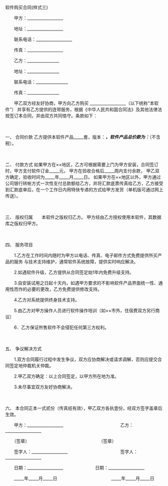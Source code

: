 



软件购买合同(样式三)



 

　　甲方：__________________

　　地址：__________________

　　联系电话：__________________

　　传真：__________________　　

　　乙方：________________

　　地址：________________

　　联系电话：________________

　　传真：________________　　

　　甲乙双方经友好协商，甲方向乙方购买 __________________（以下统称“本软件”） 并享有乙方提供的连带服务，根据《中华人民共和国合同法》及其他法律法规签订本合同，并由双方共同恪守。条款如下：

　　

一、
合同价款 乙方提供本软件产品_____套，版本：_____，软件产品总价款为：_____（不含税）。

　　

二、
付款方式 如果甲方在××地区，乙方可根据需要上门为甲方安装，合同签订时，甲方支付软件订金_____元， 甲方在验收合格后_____周内支付余款， 甲乙双方确定，验收时间为_____年_____月_____日。 如果甲方在××地区以外，甲方通过公司银行转帐方式一次性支付总款额给乙方，并将汇款底票传真给乙方，乙方接受到汇款底单后，在一个工作日内用特快专递的方式给甲方发货（单机版可通过网上传送）。

　　

三、
版权归属　　本软件之版权归乙方。 甲方经由乙方授权使用本软件，其数据库之版权归甲方。

　　

四、
服务项目　　

　　1.乙方在工作时间内随时为甲方以电话、传真、电子邮件方式免费提供所买产品的服务 与技术支持维护，通常软件系统故障，提供实时响应解决。

　　2.如遇软件升级，乙方提供从合同签定始1年内免费升级支持。

　　3.自安装试用之日起十天内，如遇甲方要求的不影响软件产品界面统一性、通用性而作的必要的更改，乙方免费提供修改支持。

　　4.乙方对系统提供终身技术支持。

　　5.由乙方对甲方操作人员进行软件操作培训（如××市外，住宿费双方另行商议）

　　6．乙方保证所售软件不会侵犯任何第三方权利。

　　

五、
争议解决方式　　

　　1.双方合同履行过程中发生争议，双方应协商解决或请求调解，否则应提交合同签定地仲裁机关仲裁。

　　2.甲乙双方确定：以上合同签定，以甲方所在地为准。

　　3.未尽事宜双方友好协商解决。

　　

六、
本合同正本一式贰份（传真纸有效），甲乙双方各执壹份，经双方签字盖章后生效。

　　甲方：__________________　　　　　　　　　　　　　乙方：__________________

　　（签章） 　　　　　　　　　　　　　　　　（签章）

　　签字人：__________________　　　　　　　　　　　　签字人：__________________

　　日期：__________________ 　　　　　　　日期：__________________

　　_____年_____月_____日　　　　　　　　　　　　 _____年_____月_____日